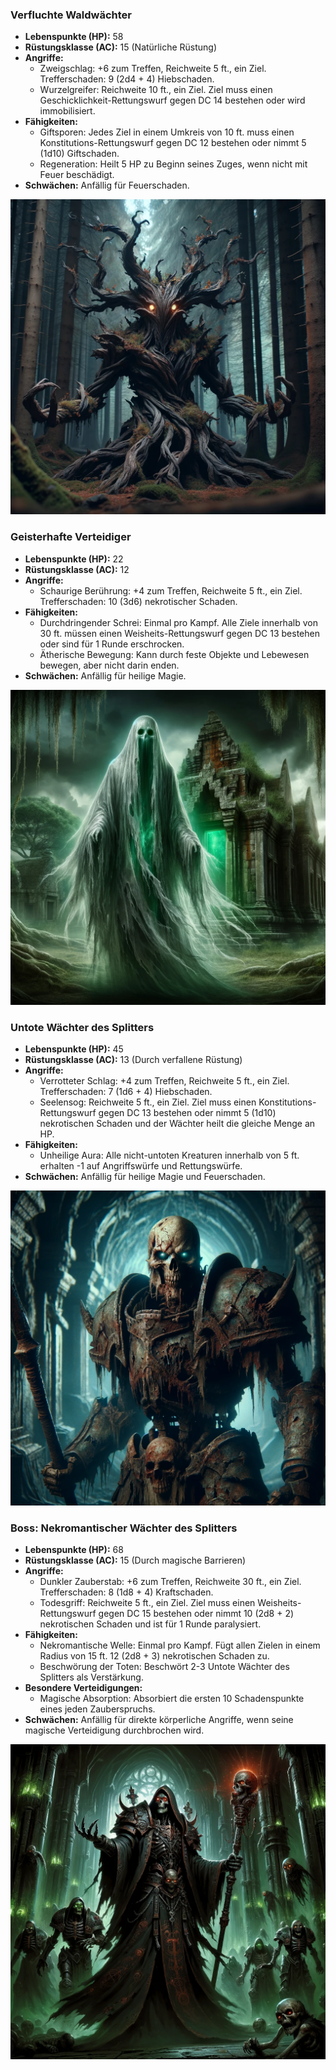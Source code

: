 ### Verfluchte Waldwächter
- **Lebenspunkte (HP):** 58
- **Rüstungsklasse (AC):** 15 (Natürliche Rüstung)
- **Angriffe:** 
   - Zweigschlag: +6 zum Treffen, Reichweite 5 ft., ein Ziel. Trefferschaden: 9 (2d4 + 4) Hiebschaden.
   - Wurzelgreifer: Reichweite 10 ft., ein Ziel. Ziel muss einen Geschicklichkeit-Rettungswurf gegen DC 14 bestehen oder wird immobilisiert.
- **Fähigkeiten:** 
   - Giftsporen: Jedes Ziel in einem Umkreis von 10 ft. muss einen Konstitutions-Rettungswurf gegen DC 12 bestehen oder nimmt 5 (1d10) Giftschaden.
   - Regeneration: Heilt 5 HP zu Beginn seines Zuges, wenn nicht mit Feuer beschädigt.
- **Schwächen:** Anfällig für Feuerschaden.

![](../img/verfluchter_waldwaechter.png)

### Geisterhafte Verteidiger
- **Lebenspunkte (HP):** 22
- **Rüstungsklasse (AC):** 12
- **Angriffe:**
   - Schaurige Berührung: +4 zum Treffen, Reichweite 5 ft., ein Ziel. Trefferschaden: 10 (3d6) nekrotischer Schaden.
- **Fähigkeiten:**
   - Durchdringender Schrei: Einmal pro Kampf. Alle Ziele innerhalb von 30 ft. müssen einen Weisheits-Rettungswurf gegen DC 13 bestehen oder sind für 1 Runde erschrocken.
   - Ätherische Bewegung: Kann durch feste Objekte und Lebewesen bewegen, aber nicht darin enden.
- **Schwächen:** Anfällig für heilige Magie.

![](../img/geist_verteidiger.png)

### Untote Wächter des Splitters
- **Lebenspunkte (HP):** 45
- **Rüstungsklasse (AC):** 13 (Durch verfallene Rüstung)
- **Angriffe:**
   - Verrotteter Schlag: +4 zum Treffen, Reichweite 5 ft., ein Ziel. Trefferschaden: 7 (1d6 + 4) Hiebschaden.
   - Seelensog: Reichweite 5 ft., ein Ziel. Ziel muss einen Konstitutions-Rettungswurf gegen DC 13 bestehen oder nimmt 5 (1d10) nekrotischen Schaden und der Wächter heilt die gleiche Menge an HP.
- **Fähigkeiten:**
   - Unheilige Aura: Alle nicht-untoten Kreaturen innerhalb von 5 ft. erhalten -1 auf Angriffswürfe und Rettungswürfe.
- **Schwächen:** Anfällig für heilige Magie und Feuerschaden.

![](../img/untoter_verteidiger.png)

### Boss: Nekromantischer Wächter des Splitters
- **Lebenspunkte (HP):** 68
- **Rüstungsklasse (AC):** 15 (Durch magische Barrieren)
- **Angriffe:**
   - Dunkler Zauberstab: +6 zum Treffen, Reichweite 30 ft., ein Ziel. Trefferschaden: 8 (1d8 + 4) Kraftschaden.
   - Todesgriff: Reichweite 5 ft., ein Ziel. Ziel muss einen Weisheits-Rettungswurf gegen DC 15 bestehen oder nimmt 10 (2d8 + 2) nekrotischen Schaden und ist für 1 Runde paralysiert.
- **Fähigkeiten:**
   - Nekromantische Welle: Einmal pro Kampf. Fügt allen Zielen in einem Radius von 15 ft. 12 (2d8 + 3) nekrotischen Schaden zu.
   - Beschwörung der Toten: Beschwört 2-3 Untote Wächter des Splitters als Verstärkung.
- **Besondere Verteidigungen:**
   - Magische Absorption: Absorbiert die ersten 10 Schadenspunkte eines jeden Zauberspruchs.
- **Schwächen:** Anfällig für direkte körperliche Angriffe, wenn seine magische Verteidigung durchbrochen wird.

![](../img/untoter_nekromant.png)